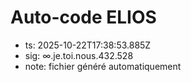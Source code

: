 # Auto-code ELIOS
- ts: 2025-10-22T17:38:53.885Z
- sig: ∞.je.toi.nous.432.528
- note: fichier généré automatiquement